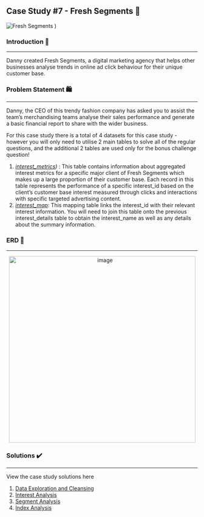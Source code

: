 ## Case Study #7 - Fresh Segments 🍊

![Fresh Segments](https://github.com/user-attachments/assets/0b9f6484-c5a5-406c-8750-6e71c4fee60a)
)

### **Introduction** 🍋
<hr>

Danny created Fresh Segments, a digital marketing agency that helps other businesses analyse trends in online ad click behaviour for their unique customer base.

### **Problem Statement** 🛍️
<hr>

Danny, the CEO of this trendy fashion company has asked you to assist the team’s merchandising teams analyse their sales performance and generate a basic financial report to share with the wider business.

For this case study there is a total of 4 datasets for this case study - however you will only need to utilise 2 main tables to solve all of the regular questions, and the additional 2 tables are used only for the bonus challenge question!

1. *[interest_metrics](https://github.com/Minautee/8-Week-SQL-Practice/blob/4d2e22aba7ee9ca04a7086aa9804d2fb3e48eb9d/Fresh%20Segments%20/Schema.sql))* : This table contains information about aggregated interest metrics for a specific major client of Fresh Segments which makes up a large proportion of their customer base.
Each record in this table represents the performance of a specific interest_id based on the client’s customer base interest measured through clicks and interactions with specific targeted advertising content.
2. *[interest_map](https://github.com/Minautee/8-Week-SQL-Practice/blob/4d2e22aba7ee9ca04a7086aa9804d2fb3e48eb9d/Fresh%20Segments%20/Schema.sql)*: This mapping table links the interest_id with their relevant interest information. You will need to join this table onto the previous interest_details table to obtain the interest_name as well as any details about the summary information.

### **ERD** 🔀
<hr> 
<p align="center">
<img width="491" alt="image" src="https://github.com/user-attachments/assets/47f2ad70-2ef1-4605-9fcd-983661d01187">

### **Solutions** ✔️
<hr>

View the case study solutions here

1. [Data Exploration and Cleansing](https://github.com/Minautee/8-Week-SQL-Practice/blob/6cdc597e99fa9ce2f49c84f9d8a80389afd63509/Fresh%20Segments%20/Data%20Exploration%20and%20Cleansing.md)
2. [Interest Analysis](https://github.com/Minautee/8-Week-SQL-Practice/blob/6cdc597e99fa9ce2f49c84f9d8a80389afd63509/Fresh%20Segments%20/Interest%20Analysis.md)
3. [Segment Analysis](https://github.com/Minautee/8-Week-SQL-Practice/blob/6cdc597e99fa9ce2f49c84f9d8a80389afd63509/Fresh%20Segments%20/Segment%20Analysis.md)
4. [Index Analysis](https://github.com/Minautee/8-Week-SQL-Practice/blob/6cdc597e99fa9ce2f49c84f9d8a80389afd63509/Fresh%20Segments%20/Index%20Analysis.md)

